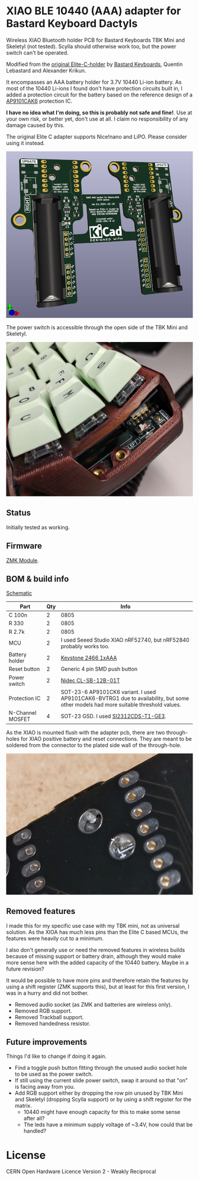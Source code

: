 # XIAO BLE 10440 (AAA) adapter for Bastard Keyboard Dactyls

Wireless XIAO Bluetooth holder PCB for Bastard Keyboards TBK Mini and Skeletyl (not tested). Scylla should otherwise work too, but the power switch can't be operated.

Modified from the [original Elite-C-holder](https://github.com/Bastardkb/Elite-C-holder) by [Bastard Keyboards](https://bastardkb.com/), Quentin Lebastard and Alexander Krikun.

It encompasses an AAA battery holder for 3.7V 10440 Li-ion battery. As most of the 10440 Li-ions I found don't have protection circuits built in, I added a protection circuit for the battery based on the reference design of a [AP9101CAK6](https://www.mouser.fi/ProductDetail/621-AP9101CAK6BVTRG1) protection IC.

**I have no idea what I'm doing, so this is probably not safe and fine!**. Use at your own risk, or better yet, don't use at all. I claim no responsibility of any damage caused by this.

The original Elite C adapter supports Nice!nano and LiPO. Please consider using it instead.

![holder](pics/xiao-aaa-kicad.png)

The power switch is accessible through the open side of the TBK Mini and Skeletyl.

![power switch position](pics/xiao-aaa-power-switch.jpg)


## Status

Initially tested as working.


## Firmware

[ZMK Module](https://github.com/zemm/zmk-config-bkd-xiao-ble).


## BOM & build info

[Schematic](xiao-ble-adapter-v0.1-schematic.pdf)

| Part              | Qty | Info    |
| ----------------- | --- | ------- |
| C 100n            | 2   | 0805    |
| R 330             | 2   | 0805    |
| R 2.7k            | 2   | 0805    |
| MCU               | 2   | I used Seeed Studio XIAO nRF52740, but nRF52840 probably works too.          |
| Battery holder    | 2   | [Keystone 2466 1xAAA](https://www.mouser.fi/ProductDetail/534-2466)          |
| Reset button      | 2   | Generic 4 pin SMD push button                                                |
| Power switch      | 2   | [Nidec CL-SB-12B-01T](https://www.mouser.fi/ProductDetail/229-CL-SB-12B-01T) |
| Protection IC     | 2   | SOT-23-6 AP9101CK6 variant. I used AP9101CAK6-BVTRG1 due to availability, but some other models had more suitable threshold values. |
| N-Channel MOSFET  | 4   | SOT-23 GSD. I used [SI2312CDS-T1-GE3](https://www.digikey.fi/fi/products/detail/vishay-siliconix/SI2312CDS-T1-GE3/2441583). |


As the XIAO is mounted flush with the adapter pcb, there are two through-holes for XIAO positive battery and reset connections. They are meant to be soldered from the connector to the plated side wall of the through-hole.

![xiao bottom connections](pics/xiao-bottom-connections.jpg)


## Removed features

I made this for my specific use case with my TBK mini, not as universal solution. As the XIOA has much less pins than the Elite C based MCUs, the features were heavily cut to a minimum.

I also don't generally use or need the removed features in wireless builds because of missing support or battery drain, although they would make more sense here with the added capacity of the 10440 battery. Maybe in a future revision?

It would be possible to have more pins and therefore retain the features by using a shift register (ZMK supports this), but at least for this first version, I was in a hurry and did not bother.

- Removed audio socket (as ZMK and batteries are wireless only).
- Removed RGB support.
- Removed Trackball support.
- Removed handedness resistor.


## Future improvements

Things I'd like to change if doing it again.

- Find a toggle push button fitting through the unused audio socket hole to be used as the power switch.
- If still using the current slide power switch, swap it around so that "on" is facing away from you.
- Add RGB support either by dropping the row pin unused by TBK Mini and Skeletyl (dropping Scylla support) or by using a shift register for the matrix.
  - 10440 might have enough capacity for this to make some sense after all?
  - The leds have a minimum supply voltage of ~3.4V, how could that be handled?


# License

CERN Open Hardware Licence Version 2 - Weakly Reciprocal
